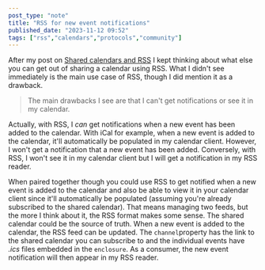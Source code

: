 ```yaml
---
post_type: "note" 
title: "RSS for new event notifications"
published_date: "2023-11-12 09:52"
tags: ["rss","calendars","protocols","community"]
---
```


After my post on [Shared calendars and RSS](/notes/rss-community-calendars) I kept thinking about what else you can get out of sharing a calendar using RSS. What I didn't see immediately is the main use case of RSS, though I did mention it as a drawback.

> The main drawbacks I see are that I can't get notifications or see it in my calendar.

Actually, with RSS, I *can* get notifications when a new event has been added to the calendar. With iCal for example, when a new event is added to the calendar, it'll automatically be populated in my calendar client. However, I won't get a notification that a new event has been added. Conversely, with RSS, I won't see it in my calendar client but I will get a notification in my RSS reader. 

When paired together though you could use RSS to get notified when a new event is added to the calendar and also be able to view it in your calendar client since it'll automatically be populated (assuming you're already subscribed to the shared calendar). That means managing two feeds, but the more I think about it, the RSS format makes some sense. The shared calendar could be the source of truth. When a new event is added to the calendar, the RSS feed can be updated. The `channel`property has the link to the shared calendar you can subscribe to and the individual events have *.ics* files embedded in the `enclosure`. As a consumer, the new event notification will then appear in my RSS reader.   